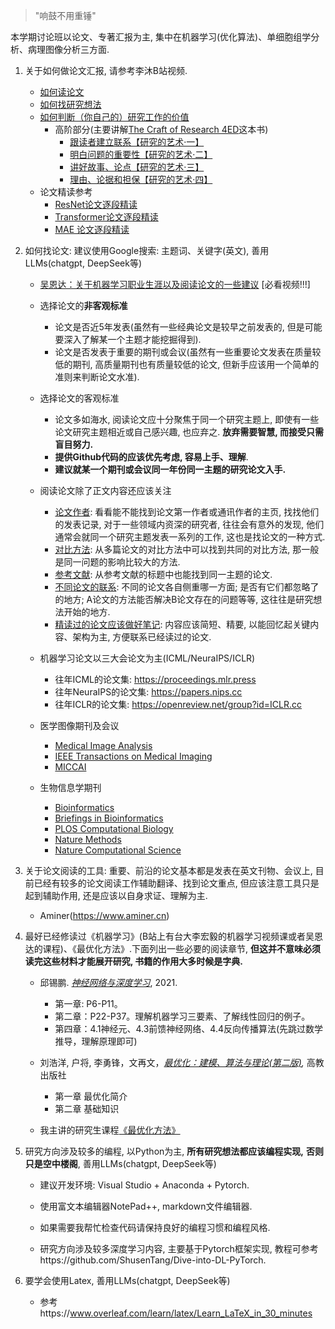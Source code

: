 > "响鼓不用重锤"

本学期讨论班以论文、专著汇报为主, 集中在机器学习(优化算法)、单细胞组学分析、病理图像分析三方面.

1. 关于如何做论文汇报, 请参考李沐B站视频.

   * [如何读论文](https://www.bilibili.com/video/BV1H44y1t75x/?spm_id_from=333.1387.homepage.video_card.click&vd_source=92ec8db4c27952a4f2a214efc410be72)
   * [如何找研究想法](https://www.bilibili.com/video/BV1qq4y1z7F2?spm_id_from=333.788.videopod.sections&vd_source=92ec8db4c27952a4f2a214efc410be72)
   * [如何判断（你自己的）研究工作的价值](https://www.bilibili.com/video/BV1oL411c7Us?spm_id_from=333.788.videopod.sections&vd_source=92ec8db4c27952a4f2a214efc410be72)
     * 高阶部分(主要讲解[The Craft of Research 4ED](https://library.uniq.edu.iq/storage/books/file/The%20Craft%20of%20Research/1667121038craft.pdf)这本书)
       * [跟读者建立联系【研究的艺术·一】](https://www.bilibili.com/video/BV1hY411T7vy?spm_id_from=333.788.videopod.sections&vd_source=92ec8db4c27952a4f2a214efc410be72)
       * [明白问题的重要性【研究的艺术·二】](https://www.bilibili.com/video/BV11S4y1v7S2?spm_id_from=333.788.videopod.sections&vd_source=92ec8db4c27952a4f2a214efc410be72)
       * [讲好故事、论点【研究的艺术·三】](https://www.bilibili.com/video/BV1WB4y1v7ST?spm_id_from=333.788.videopod.sections&vd_source=92ec8db4c27952a4f2a214efc410be72)
       * [理由、论据和担保【研究的艺术·四】](https://www.bilibili.com/video/BV1SB4y1a75c?spm_id_from=333.788.videopod.sections&vd_source=92ec8db4c27952a4f2a214efc410be72)
   * 论文精读参考
     * [ResNet论文逐段精读](https://www.bilibili.com/video/BV1P3411y7nn?spm_id_from=333.788.videopod.sections&vd_source=92ec8db4c27952a4f2a214efc410be72)
     * [Transformer论文逐段精读](https://www.bilibili.com/video/BV1pu411o7BE?spm_id_from=333.788.videopod.sections&vd_source=92ec8db4c27952a4f2a214efc410be72)
     * [MAE 论文逐段精读](https://www.bilibili.com/video/BV1sq4y1q77t?spm_id_from=333.788.videopod.sections&vd_source=92ec8db4c27952a4f2a214efc410be72)

2. 如何找论文: 建议使用Google搜索: 主题词、关键字(英文), 善用LLMs(chatgpt, DeepSeek等)

   * [吴恩达：关于机器学习职业生涯以及阅读论文的一些建议](https://www.bilibili.com/video/BV18E411h7sG/?spm_id_from=333.337.search-card.all.click&vd_source=92ec8db4c27952a4f2a214efc410be72) [必看视频!!!]

   * 选择论文的**非客观标准**
     * 论文是否近5年发表(虽然有一些经典论文是较早之前发表的, 但是可能要深入了解某一个主题才能挖掘得到).
     * 论文是否发表于重要的期刊或会议(虽然有一些重要论文发表在质量较低的期刊, 高质量期刊也有质量较低的论文, 但新手应该用一个简单的准则来判断论文水准).
   * 选择论文的客观标准
     * 论文多如海水, 阅读论文应十分聚焦于同一个研究主题上, 即使有一些论文研究主题相近或自己感兴趣, 也应弃之. **放弃需要智慧, 而接受只需盲目努力.**
     * **提供Github代码的应该优先考虑, 容易上手、理解**.
     * **建议就某一个期刊或会议同一年份同一主题的研究论文入手.**
   * 阅读论文除了正文内容还应该关注
     * <u>论文作者</u>: 看看能不能找到论文第一作者或通讯作者的主页, 找找他们的发表记录, 对于一些领域内资深的研究者, 往往会有意外的发现, 他们通常会就同一个研究主题发表一系列的工作, 这也是找论文的一种方式.
     * <u>对比方法</u>: 从多篇论文的对比方法中可以找到共同的对比方法, 那一般是同一问题的影响比较大的方法.
     * <u>参考文献</u>: 从参考文献的标题中也能找到同一主题的论文.
     * <u>不同论文的联系</u>: 不同的论文各自侧重哪一方面; 是否有它们都忽略了的地方; A论文的方法能否解决B论文存在的问题等等, 这往往是研究想法开始的地方.
     * <u>精读过的论文应该做好笔记</u>: 内容应该简短、精要, 以能回忆起关键内容、架构为主, 方便联系已经读过的论文.

   * 机器学习论文以三大会论文为主(ICML/NeuraIPS/ICLR)
     * 往年ICML的论文集: https://proceedings.mlr.press
     * 往年NeuraIPS的论文集: https://papers.nips.cc
     * 往年ICLR的论文集: https://openreview.net/group?id=ICLR.cc
   * 医学图像期刊及会议
     * [Medical Image Analysis](https://www.sciencedirect.com/journal/medical-image-analysis)
     * [IEEE Transactions on Medical Imaging](https://ieeexplore.ieee.org/xpl/RecentIssue.jsp?punumber=42)
     * [MICCAI](https://papers.miccai.org/miccai-2025/)
   * 生物信息学期刊
     * [Bioinformatics](https://academic.oup.com/bioinformatics)
     * [Briefings in Bioinformatics ](https://academic.oup.com/bib)
     * [PLOS Computational Biology](https://academic.oup.com/bib)
     * [Nature Methods](https://www.nature.com/nmeth/)
     * [Nature Computational Science](https://www.nature.com/natcomputsci)

3. 关于论文阅读的工具: 重要、前沿的论文基本都是发表在英文刊物、会议上, 目前已经有较多的论文阅读工作辅助翻译、找到论文重点, 但应该注意工具只是起到辅助作用, 还是应该以自身求证、理解为主.

   * Aminer(https://www.aminer.cn)

4. 最好已经修读过《机器学习》(B站上有台大李宏毅的机器学习视频课或者吴恩达的课程)、《最优化方法》.下面列出一些必要的阅读章节, **但这并不意味必须读完这些材料才能展开研究, 书籍的作用大多时候是字典.**

   * 邱锡鹏. *[神经网络与深度学习](https://nndl.github.io)*, 2021.     
       * 第一章: P6-P11。
       * 第二章：P22-P37。理解机器学习三要素、了解线性回归的例子。
       * 第四章：4.1神经元、4.3前馈神经网络、4.4反向传播算法(先跳过数学推导，理解原理即可)

   * 刘浩洋, 户将, 李勇锋，文再文，*[最优化：建模、算法与理论(第二版)](http://faculty.bicmr.pku.edu.cn/~wenzw/optbook/opt2.pdf),* 高教出版社
     * 第一章 最优化简介
     * 第二章 基础知识

   * 我主讲的研究生课程[《最优化方法》](https://wangyuanhao.github.io/optimization_method_course_webpage/)

5. 研究方向涉及较多的编程, 以Python为主, **所有研究想法都应该编程实现,** **否则只是空中楼阁**, 善用LLMs(chatgpt, DeepSeek等)

   * 建议开发环境: Visual Studio + Anaconda + Pytorch.
   * 使用富文本编辑器NotePad++, markdown文件编辑器.
   * 如果需要我帮忙检查代码请保持良好的编程习惯和编程风格.

   * 研究方向涉及较多深度学习内容, 主要基于Pytorch框架实现, 教程可参考https://github.com/ShusenTang/Dive-into-DL-PyTorch.

6. 要学会使用Latex, 善用LLMs(chatgpt, DeepSeek等)
   * 参考https://www.overleaf.com/learn/latex/Learn_LaTeX_in_30_minutes